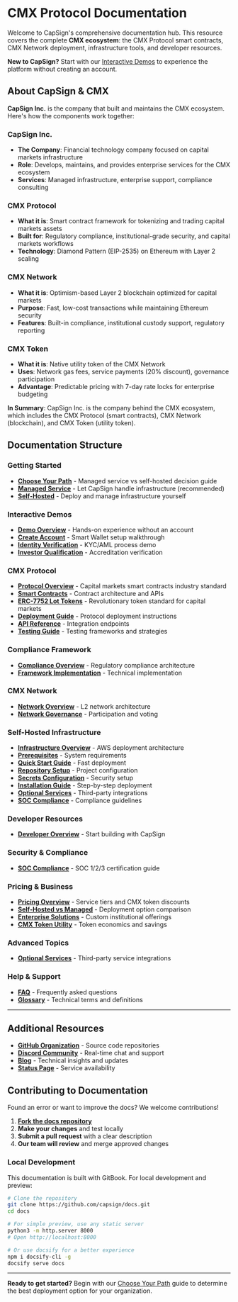 # CMX Protocol Documentation

Welcome to CapSign's comprehensive documentation hub. This resource covers the complete **CMX ecosystem**: the CMX Protocol smart contracts, CMX Network deployment, infrastructure tools, and developer resources.

**New to CapSign?** Start with our [Interactive Demos](/demos/README.md) to experience the platform without creating an account.

## About CapSign & CMX

**CapSign Inc.** is the company that built and maintains the CMX ecosystem. Here's how the components work together:

### **CapSign Inc.**

- **The Company**: Financial technology company focused on capital markets infrastructure
- **Role**: Develops, maintains, and provides enterprise services for the CMX ecosystem
- **Services**: Managed infrastructure, enterprise support, compliance consulting

### **CMX Protocol**

- **What it is**: Smart contract framework for tokenizing and trading capital markets assets
- **Built for**: Regulatory compliance, institutional-grade security, and capital markets workflows
- **Technology**: Diamond Pattern (EIP-2535) on Ethereum with Layer 2 scaling

### **CMX Network**

- **What it is**: Optimism-based Layer 2 blockchain optimized for capital markets
- **Purpose**: Fast, low-cost transactions while maintaining Ethereum security
- **Features**: Built-in compliance, institutional custody support, regulatory reporting

### **CMX Token**

- **What it is**: Native utility token of the CMX Network
- **Uses**: Network gas fees, service payments (20% discount), governance participation
- **Advantage**: Predictable pricing with 7-day rate locks for enterprise budgeting

**In Summary**: CapSign Inc. is the company behind the CMX ecosystem, which includes the CMX Protocol (smart contracts), CMX Network (blockchain), and CMX Token (utility token).

## Documentation Structure

### Getting Started

- **[Choose Your Path](/getting-started/README.md)** - Managed service vs self-hosted decision guide
- **[Managed Service](/getting-started/managed.md)** - Let CapSign handle infrastructure (recommended)
- **[Self-Hosted](/getting-started/self-hosted.md)** - Deploy and manage infrastructure yourself

### Interactive Demos

- **[Demo Overview](/demos/README.md)** - Hands-on experience without an account
- **[Create Account](/demos/create-account.md)** - Smart Wallet setup walkthrough
- **[Identity Verification](/demos/identity-verification.md)** - KYC/AML process demo
- **[Investor Qualification](/demos/investor-qualification.md)** - Accreditation verification

### CMX Protocol

- **[Protocol Overview](/protocol/README.md)** - Capital markets smart contracts industry standard
- **[Smart Contracts](/protocol/contracts.md)** - Contract architecture and APIs
- **[ERC-7752 Lot Tokens](/protocol/erc-7752.md)** - Revolutionary token standard for capital markets
- **[Deployment Guide](/protocol/deployment.md)** - Protocol deployment instructions
- **[API Reference](/protocol/api.md)** - Integration endpoints
- **[Testing Guide](/protocol/testing.md)** - Testing frameworks and strategies

### Compliance Framework

- **[Compliance Overview](/compliance/README.md)** - Regulatory compliance architecture
- **[Framework Implementation](/compliance/framework-implementation.md)** - Technical implementation

### CMX Network

- **[Network Overview](/cmx-network/README.md)** - L2 network architecture
- **[Network Governance](/cmx-network/governance.md)** - Participation and voting

### Self-Hosted Infrastructure

- **[Infrastructure Overview](/infrastructure/README.md)** - AWS deployment architecture
- **[Prerequisites](/infrastructure/prerequisites.md)** - System requirements
- **[Quick Start Guide](/infrastructure/quickstart.md)** - Fast deployment
- **[Repository Setup](/infrastructure/setup.md)** - Project configuration
- **[Secrets Configuration](/infrastructure/secrets.md)** - Security setup
- **[Installation Guide](/infrastructure/installation.md)** - Step-by-step deployment
- **[Optional Services](/infrastructure/optional-services.md)** - Third-party integrations
- **[SOC Compliance](/infrastructure/soc-compliance.md)** - Compliance guidelines

### Developer Resources

- **[Developer Overview](/developers/README.md)** - Start building with CapSign

### Security & Compliance

- **[SOC Compliance](/security/soc.md)** - SOC 1/2/3 certification guide

### Pricing & Business

- **[Pricing Overview](/pricing/README.md)** - Service tiers and CMX token discounts
- **[Self-Hosted vs Managed](/pricing/comparison.md)** - Deployment option comparison
- **[Enterprise Solutions](/pricing/enterprise.md)** - Custom institutional offerings
- **[CMX Token Utility](/pricing/token-utility.md)** - Token economics and savings

### Advanced Topics

- **[Optional Services](/advanced/optional-services.md)** - Third-party service integrations

### Help & Support

- **[FAQ](/help/faq.md)** - Frequently asked questions
- **[Glossary](/GLOSSARY.md)** - Technical terms and definitions

---

## Additional Resources

- **[GitHub Organization](https://github.com/capsign)** - Source code repositories
- **[Discord Community](https://discord.gg/gSmnZ9wmNv)** - Real-time chat and support
- **[Blog](https://blog.capsign.com)** - Technical insights and updates
- **[Status Page](https://status.capsign.com)** - Service availability

## Contributing to Documentation

Found an error or want to improve the docs? We welcome contributions!

1. **[Fork the docs repository](https://github.com/capsign/docs)**
2. **Make your changes** and test locally
3. **Submit a pull request** with a clear description
4. **Our team will review** and merge approved changes

### Local Development

This documentation is built with GitBook. For local development and preview:

```bash
# Clone the repository
git clone https://github.com/capsign/docs.git
cd docs

# For simple preview, use any static server
python3 -m http.server 8000
# Open http://localhost:8000

# Or use docsify for a better experience
npm i docsify-cli -g
docsify serve docs
```

---

**Ready to get started?** Begin with our [Choose Your Path](/getting-started/README.md) guide to determine the best deployment option for your organization.
